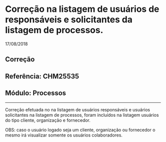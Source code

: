 # Correção na listagem de usuários de responsáveis e solicitantes da listagem de processos.
17/08/2018
## Correção
## Referência: CHM25535
## Módulo: Processos
***

Correção efetuada no na listagem de usuários responsáveis e usuários solicitantes na listagem de processos, foram incluídos na listagem usuários do tipo cliente, organização e fornecedor.

OBS: caso o usuário logado seja um cliente, organização ou fornecedor o mesmo irá visualizar somente os usuários colaboradores.